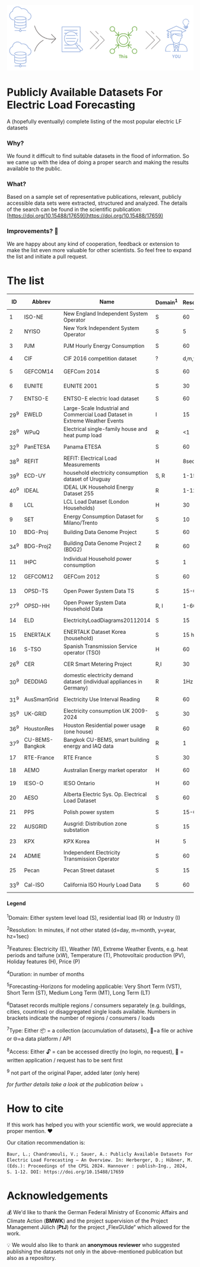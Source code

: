

![A simle header image](Images/Header1.PNG)


# Publicly Available Datasets For Electric Load Forecasting
A (hopefully eventually) complete listing of the most popular electric LF datasets

### Why?
We found it difficult to find suitable datasets in the flood of information. 
So we came up with the idea of doing a proper search and making the results available to the public.


### What?
Based on a sample set of representative publications, relevant, publicly accessible data sets were extracted, structured and analyzed. 
The details of the search can be found in the scientific publication: [https://doi.org/10.15488/17659](https://doi.org/10.15488/17659)


### Improvements? 🤝
We are happy about any kind of cooperation, feedback or extension to make the list even more valuable for other scientists. 
So feel free to expand the list and initiate a pull request.

# The list
| ID  | Abbrev	| Name	                                        | Domain<sup>1</sup> | Resolution<sup>2</sup> | Features<sup>3</sup> | Duration<sup>4</sup> | Spanned years                | Horizons<sup>5</sup>  | Regions<sup>6</sup> | Type<sup>7</sup>|Links|Access<sup>8</sup>|
| -- 	|--       |----------------------------------------------	|------	             | -----------            | -----------          | -----                | --------------------------------------  | -----------------------            | ------------- |----|--------|--------|
|1	| ISO-NE	  |	New England Independent System Operator       |S      |60         	|E		|108    |2003-2014     |❌✔️✔️❌     |✔️|📦|[🔗Link](https://www.iso-ne.com/isoexpress/web/reports/pricing/-/tree/zone-info)|🔓|
|2	|NYISO		  | New York Independent System Operator	        |S	|5		|E		|264	|2001-2023	|✔️✔️✔️❌|✔️|📦|[🔗Link](http://mis.nyiso.com/public/P-58Blist.htm)|🔓|
|3	|PJM		    | PJM Hourly Energy Consumption                 |S	|60		|E		|240	|1998-2018	|❌✔️✔️✔️|✔️|📦|[🔗Link](https://www.kaggle.com/datasets/robikscube/hourly-energy-consumption?resource=download)|🔓|
|4	|CIF		    | CIF 2016 competition dataset          	      |?	|d,m,y		|Undef.		|8-909	|unknown	|❌❌✔️✔️|❌|📦|[🔗Link](https://irafm.osu.cz/cif2015/main.php?c=Static&page=download)|🔓|
|5	|GEFCOM14   | GEFCom 2014                                  	|S	|60		|E, W, T, PV	|10	|2021		|❌✔️❌❌|❌|📦|[🔗Link](https://www.dropbox.com/s/pqenrr2mcvl0hk9/GEFCom2014.zip?dl=0&file_subpath=%2FGEFCom2014+Data)|🔓|
|6	|EUNITE	    | EUNITE 2001                          	        |S	|30		|E, T, H	|24	|1997-1999	|❌✔️✔️❌|❌|📦|[🔗Link](https://www.csie.ntu.edu.tw/~cjlin/libsvmtools/datasets/regression.html)|🔓|
|7	|ENTSO-E	  | ENTSO-E electric load dataset	                |S	|60		|E		|<=288	|till 2015	|❌✔️✔️✔️|✔️|📦|[🔗Link](https://www.entsoe.eu/publications/statistics-and-data/)|🔓|
|29<sup>9</sup>	| EWELD 	    | Large-Scale Industrial and Commercial Load Dataset in Extreme Weather Events |I	|15		|E, W, xW	|<=74	|2016-2022	|✔️✔️✔️✔️|✔️ (386)|📦|[🔗Link](https://www.nature.com/articles/s41597-023-02503-6)|🔓|
|28<sup>9</sup>	| WPuQ		    | Electrical single-family house and heat pump load |R	|<1		|E	|30	|2018-2020	|❌✔️✔️❌|✔️ (38)|📦|[🔗Link](https://www.nature.com/articles/s41597-022-01156-1)|🔓|
|32<sup>9</sup>	| PanETESA | Panama ETESA	|S |60		|E, W, H		|66|2015-2020	|❌✔️✔️✔️|❌|📦|[🔗Link](https://www.kaggle.com/datasets/ernestojaguilar/shortterm-electricity-load-forecasting-panama)|🔓|
|38<sup>9</sup>	|REFIT	  | REFIT: Electrical Load Measurements	|H	|8sec		|E		|20	|2013-2015|✔️✔️✔️❌|✔️(20)|📦|[🔗Link1](https://doi.org/10.15129/31da3ece-f902-4e95-a093-e0a9536983c4) [🔗Link2](https://doi.org/10.5281/zenodo.5063428)|🔓|
|39<sup>9</sup>	|ECD-UY	  | household electricity consumption dataset of Uruguay |S, R	|1-15	|E		|11-23|2019-2020|✔️✔️❌❌|✔️(9)|📦|[🔗Link1](https://www.nature.com/articles/s41597-022-01122-x) [🔗Link2](https://doi.org/10.6084/m9.figshare.c.5428608.v1)|🔓|
|40<sup>9</sup>	|IDEAL	  | IDEAL UK Household Energy Dataset 255 |R	|1-12sec	|E, W, T |23|2019-2020|✔️✔️✔️❌|✔️(255)|📦|[🔗Link1](https://www.nature.com/articles/s41597-021-00921-y) [🔗Link2](https://doi.org/10.7488/ds/2836)|🔓|
|8	|LCL		    | LCL Load Dataset (London Households)          |H	|30		|E		|12	|2013		|❌✔️❌❌|❌|📁|[🔗Link](https://data.london.gov.uk/dataset/smartmeter-energy-use-data-in-london-households)|🔓|
|9	|SET		    | Energy Consumption Dataset for Milano/Trento 	|S	|10		|E		|<1	|2013		|✔️❌❌❌	|❌|📁|[🔗Link](https://www.nature.com/articles/sdata201555)|🔓|
|10	|BDG-Proj	  | Building Data Genome Project	                |S	|60		|E		|12	|unknown	|❌✔️❌❌	|✔️|📁|[🔗Link](https://github.com/buds-lab/the-building-data-genome-project)|🔓|
|34<sup>9</sup>		|BDG-Proj2  | Building Data Genome Project 2 (BDG2)         |R |60		|E		|24	|2016-2017	|❌✔️✔️❌	|✔️ (1636)|📁|[🔗Link](https://github.com/buds-lab/building-data-genome-project-2)|🔓|
|11	|IHPC		    | Individual Household power consumption |S	|1		|E		|48	|2006-2010	|✔️✔️✔️✔️	|❌|📁|[🔗Link](https://archive.ics.uci.edu/dataset/235/individual+household+electric+power+consumption)|🔓|
|12	|GEFCOM12	| GEFCom 2012	|S	|60		|E, W, T	|42	|2004-2008	|❌✔️✔️❌	|❌|📁|[🔗Link](https://www.kaggle.com/c/global-energy-forecasting-competition-2012-load-forecasting/)|🔓|
|13	|OPSD-TS		    | Open Power System Data TS	|S	|15-60		|E, PV, W	|148	|2005-2019	|✔️✔️✔️✔️	|✔️|📁|[🔗Link](https://doi.org/10.25832/time_series/2019-06-05)|🔓|
|27<sup>9</sup>	| OPSD-HH		    | Open Power System Data Household Data |R, I	|1-60		|E, PV	|diff	|2012-2019	|✔️✔️✔️✔️	|✔️|📁|[🔗Link](https://data.open-power-system-data.org/household_data/)|🔓|
|14	|ELD		    | ElectricityLoadDiagrams20112014	|S	|15		|E		|36	|2011-2014	|✔️✔️✔️✔️	|❌|📁|[🔗Link1](https://archive.ics.uci.edu/dataset/321/electricityloaddiagrams20112014) [🔗Link2](https://doi.org/10.24432/C58C86)|🔓|
|15	|ENERTALK	  | ENERTALK Dataset Korea (household)	|S	|15 hz		|E		|12	|2016		|✔️✔️❌❌	|❌|📁|[🔗Link](https://www.nature.com/articles/s41597-019-0212-5)|🔓|
|16	|S-TSO	    | Spanish Transmission Service operator (TSO)		|H	|60		|>25		|24	|2017-2018	|❌✔️✔️❌	|❌|📁|[🔗Link](https://www.kaggle.com/datasets/nicholasjhana/energy-consumption-generation-prices-and-weather)|🔓|
|26<sup>9</sup> | CER        | CER Smart Metering Project |R,I |30 |E |18 |2009-2010|❌✔️✔️❌|✔️(5237)|📁|[🔗Link](https://www.ucd.ie/issda/data/commissionforenergyregulationcer/)|📧|
|30<sup>9</sup>	|DEDDIAG | domestic electricity demand dataset (individual appliances in Germany)	|R |1Hz		|E		|2-44	|2011-2014	|✔️✔️✔️❌	|✔️(14)|📁|[🔗Link1]( https://www.nature.com/articles/s41597-021-00963-2) [🔗Link2](https://figshare.com/articles/dataset/DEDDIAG_a_domestic_electricity_demand_dataset_of_individual_appliances_in_Germany/13615073)|🔓|
|31<sup>9</sup>	| AusSmartGrid | Electricity Use Interval Reading	|R |60		|E		|?|2010-2014	|❌✔️✔️❌	|✔️|📁|[🔗Link](https://data.gov.au/data/dataset/smart-grid-smart-city-customer-trial-data/resource/b71eb954-196a-4901-82fd-69b17f88521e)|🔓|
|35<sup>9</sup>	| UK-GRID | Electricity consumption UK 2009-2024	|S | 30		|E |180|2009-2024	|❌✔️✔️✔️	|❌|📁|[🔗Link](https://www.kaggle.com/datasets/albertovidalrod/electricity-consumption-uk-20092022)|🔓|
|36<sup>9</sup>	| HoustonRes | Houston Residential power usage (one house)|R |60		|E, W		|49|2016-2020	|❌✔️✔️❌	|❌|📁|[🔗Link](https://www.kaggle.com/datasets/srinuti/residential-power-usage-3years-data-timeseries)|🔓|
|37<sup>9</sup>	| CU-BEMS-Bangkok |Bangkok CU-BEMS, smart building energy and IAQ data |R |1		|E, W		|18|2018-2019	|✔️✔️✔️❌	|❌|📁|[🔗Link](https://www.kaggle.com/datasets/claytonmiller/cubems-smart-building-energy-and-iaq-data)|🔓|
|17	|RTE-France	| RTE France |S	|30		|E		|12	|2012-2020	|❌✔️❌❌	|✔️|🌐|[🔗Link](https://www.rte-france.com/en/eco2mix/download-indicators)|🔓|
|18	|AEMO		    | Australian Energy market operator 	|H	|60		|E		|12	|2013		|❌✔️❌❌|✔️|🌐|[🔗Link](https://aemo.com.au/energy-systems/electricity/national-electricity-market-nem/data-nem/network-data)|🔓|
|19	|IESO-O	    |	IESO Ontario |H	|60		|E, P		|20+	|2022-2023	|❌✔️✔️❌	|❌|🌐|[🔗Link](https://www.ieso.ca/en/Power-Data/Data-Directory)|🔓|
|20	|AESO		    | Alberta Electric Sys. Op. Electrical Load Dataset  	|S	|60		|E		|132	|2005-2016	|❌✔️✔️✔️|❌|🌐|[🔗Link](https://www.aeso.ca/market/market-and-system-reporting/data-requests/)|🔓|
|21	|PPS		    | Polish power system	|S	|15-60		|E		|120+	|2013- now	|✔️✔️✔️✔️	|❌|🌐|[🔗Link](https://www.pse.pl/web/pse-eng/data/polish-power-system-operation/load-of-polish-power-system)|🔓|
|22	|AUSGRID	  | Ausgrid: Distribution zone substation 	|S	|15		|E		|204	|2005-2022	|✔️✔️✔️✔️|✔️(>100)|🌐|[🔗Link](https://www.ausgrid.com.au/Industry/Our-Research/Data-to-share/Distribution-zone-substation-data)|🔓|
|23	|KPX		    | KPX  Korea	|H	|5		|E		|240	|2003-now	|✔️✔️✔️✔️|❌|🌐|[🔗Link](https://epsis.kpx.or.kr/epsisnew/selectEkgeEpsMepRealChart.do?menuId=030300)|🔓|
|24	|ADMIE		  | Independent Electricity Transmission Operator 	|S	|60		|E		|120+	|2011-now	|❌✔️✔️✔️|✔️|🌐|[🔗Link](https://www.admie.gr/en/market/market-statistics/detail-data)|🔓|
|25	|Pecan		  | Pecan Street dataset	|S	|15		|E, W		|24	|2017-2018	|✔️✔️✔️❌|✔️|🌐|[🔗Link](https://dataport.pecanstreet.org/)|🔓|
|33<sup>9</sup>	| Cal-ISO | California ISO Hourly Load Data 	|S |60		|E		|100+|2014-now	|❌✔️✔️✔️	|✔️|🌐|[🔗Link1](https://www.caiso.com/generation-transmission/resource-adequacy#Historical) [🔗Link2](https://bigdata.seas.gwu.edu/data-set-15-california-iso-load-data-set/)|🔓|


#### Legend

<sup>1</sup>Domain: Either system level load (S), residential load (R) or Industry (I)

<sup>2</sup>Resolution: In minutes, if not other stated (d=day, m=month, y=year, hz=1sec)

<sup>3</sup>Features: Electricity (E), Weather (W),  Extreme Weather Events, e.g. heat periods and taifune (xW), Temperature (T), Photovoltaic production (PV), Holiday features (H), Price (P)

<sup>4</sup>Duration: in number of months

<sup>5</sup>Forecasting-Horizons for modeling applicable: Very Short Term (VST), Short Term (ST), Medium Long Term (MT), Long Term (LT)

<sup>6</sup>Dataset records multiple regions / consumers separately (e.g. buildings, cities, countries) or disaggregated single loads available. Numbers in brackets indicate the number of regions / consumers / loads

<sup>7</sup>Type: Either 📦 = a collection (accumulation of datasets), 📁=a file or achive or 🌐=a data platform / API

<sup>8</sup>Access: Either 🔓 = can be accessed directly (no login, no request), 📧 = written application / request has to be sent first

<sup>9</sup> not part of the original Paper, added later (only here)

*for further details take a look at the publication below ⤵️*



# How to cite
If this work has helped you with your scientific work, we would appreciate a proper mention. ❤️

Our citation recommendation is:
```
Baur, L.; Chandramouli, V.; Sauer, A.: Publicly Available Datasets For Electric Load Forecasting – An Overview. In: Herberger, D.; Hübner, M. (Eds.): Proceedings of the CPSL 2024. Hannover : publish-Ing., 2024, S. 1-12. DOI: https://doi.org/10.15488/17659
```

# Acknowledgements

💰 We'd like to thank the German Federal Ministry of Economic Affairs and Climate Action (**BMWK**) and the project supervision of the Project Management Jülich (**PtJ**) for the project „FlexGUIde“ which allowed for the work. 

💡 We would also like to thank an **anonymous reviewer** who suggested publishing the datasets not only in the above-mentioned publication but also as a repository.
